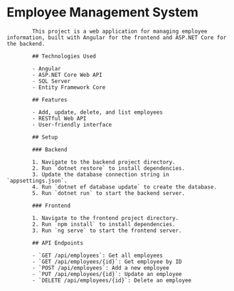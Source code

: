 # Employee Management System

            This project is a web application for managing employee information, built with Angular for the frontend and ASP.NET Core for the backend.

            ## Technologies Used

            - Angular
            - ASP.NET Core Web API
            - SQL Server
            - Entity Framework Core

            ## Features

            - Add, update, delete, and list employees
            - RESTful Web API
            - User-friendly interface

            ## Setup

            ### Backend

            1. Navigate to the backend project directory.
            2. Run `dotnet restore` to install dependencies.
            3. Update the database connection string in `appsettings.json`.
            4. Run `dotnet ef database update` to create the database.
            5. Run `dotnet run` to start the backend server.

            ### Frontend

            1. Navigate to the frontend project directory.
            2. Run `npm install` to install dependencies.
            3. Run `ng serve` to start the frontend server.

            ## API Endpoints

            - `GET /api/employees`: Get all employees
            - `GET /api/employees/{id}`: Get employee by ID
            - `POST /api/employees`: Add a new employee
            - `PUT /api/employees/{id}`: Update an employee
            - `DELETE /api/employees/{id}`: Delete an employee